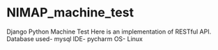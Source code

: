 # NIMAP_machine_test
Django Python Machine Test
Here is an implementation of RESTful API.
Database used- mysql
IDE- pycharm
OS- Linux
